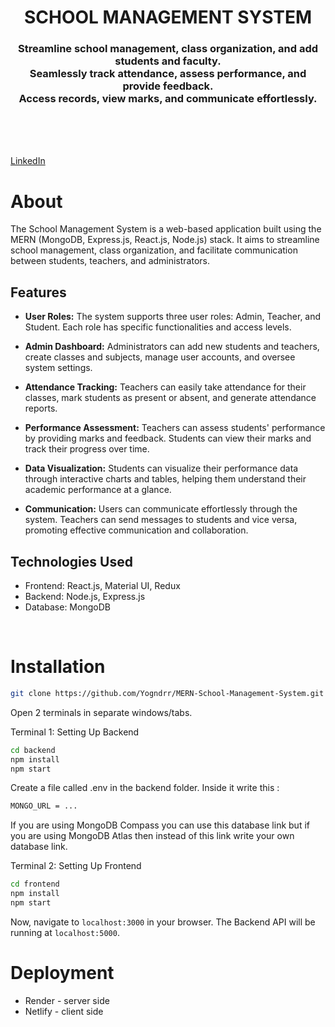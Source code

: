 <h1 align="center">
    SCHOOL MANAGEMENT SYSTEM
</h1>

<h3 align="center">
Streamline school management, class organization, and add students and faculty.<br>
Seamlessly track attendance, assess performance, and provide feedback. <br>
Access records, view marks, and communicate effortlessly.
</h3>

<br>

<br><br>
[LinkedIn](https://www.linkedin.com/in/patra-arghya007/)

# About

The School Management System is a web-based application built using the MERN (MongoDB, Express.js, React.js, Node.js) stack. It aims to streamline school management, class organization, and facilitate communication between students, teachers, and administrators.

## Features

- **User Roles:** The system supports three user roles: Admin, Teacher, and Student. Each role has specific functionalities and access levels.

- **Admin Dashboard:** Administrators can add new students and teachers, create classes and subjects, manage user accounts, and oversee system settings.

- **Attendance Tracking:** Teachers can easily take attendance for their classes, mark students as present or absent, and generate attendance reports.

- **Performance Assessment:** Teachers can assess students' performance by providing marks and feedback. Students can view their marks and track their progress over time.

- **Data Visualization:** Students can visualize their performance data through interactive charts and tables, helping them understand their academic performance at a glance.

- **Communication:** Users can communicate effortlessly through the system. Teachers can send messages to students and vice versa, promoting effective communication and collaboration.

## Technologies Used

- Frontend: React.js, Material UI, Redux
- Backend: Node.js, Express.js
- Database: MongoDB

<br>

# Installation

```sh
git clone https://github.com/Yogndrr/MERN-School-Management-System.git
```
Open 2 terminals in separate windows/tabs.

Terminal 1: Setting Up Backend 
```sh
cd backend
npm install
npm start
```

Create a file called .env in the backend folder.
Inside it write this :

```sh
MONGO_URL = ...
```
If you are using MongoDB Compass you can use this database link but if you are using MongoDB Atlas then instead of this link write your own database link.

Terminal 2: Setting Up Frontend
```sh
cd frontend
npm install
npm start
```
Now, navigate to `localhost:3000` in your browser. 
The Backend API will be running at `localhost:5000`.
<br>

# Deployment
* Render - server side
* Netlify - client side

